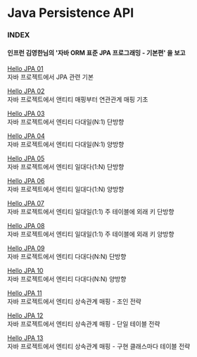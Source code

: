 # Java Persistence API

### INDEX

#### 인프런 김영한님의 '자바 ORM 표준 JPA 프로그래밍 - 기본편' 을 보고

[Hello JPA 01](https://github.com/oh29oh29/jpa-study/tree/master/hello-jpa-01)  
자바 프로젝트에서 JPA 관련 기본  

[Hello JPA 02](https://github.com/oh29oh29/jpa-study/tree/master/hello-jpa-02)  
자바 프로젝트에서 앤티티 매핑부터 연관관계 매핑 기초

[Hello JPA 03](https://github.com/oh29oh29/jpa-study/tree/master/hello-jpa-03)  
자바 프로젝트에서 엔티티 다대일(N:1) 단방향

[Hello JPA 04](https://github.com/oh29oh29/jpa-study/tree/master/hello-jpa-04)  
자바 프로젝트에서 엔티티 다대일(N:1) 양방향

[Hello JPA 05](https://github.com/oh29oh29/jpa-study/tree/master/hello-jpa-05)  
자바 프로젝트에서 엔티티 일대다(1:N) 단방향

[Hello JPA 06](https://github.com/oh29oh29/jpa-study/tree/master/hello-jpa-06)  
자바 프로젝트에서 엔티티 일대다(1:N) 양방향

[Hello JPA 07](https://github.com/oh29oh29/jpa-study/tree/master/hello-jpa-07)  
자바 프로젝트에서 엔티티 일대일(1:1) 주 테이블에 외래 키 단방향

[Hello JPA 08](https://github.com/oh29oh29/jpa-study/tree/master/hello-jpa-08)  
자바 프로젝트에서 엔티티 일대일(1:1) 주 테이블에 외래 키 양방향

[Hello JPA 09](https://github.com/oh29oh29/jpa-study/tree/master/hello-jpa-09)  
자바 프로젝트에서 엔티티 다대다(N:N) 단방향

[Hello JPA 10](https://github.com/oh29oh29/jpa-study/tree/master/hello-jpa-10)  
자바 프로젝트에서 엔티티 다대다(N:N) 양방향

[Hello JPA 11](https://github.com/oh29oh29/jpa-study/tree/master/hello-jpa-11)  
자바 프로젝트에서 엔티티 상속관계 매핑 - 조인 전략

[Hello JPA 12](https://github.com/oh29oh29/jpa-study/tree/master/hello-jpa-12)  
자바 프로젝트에서 엔티티 상속관계 매핑 - 단일 테이블 전략

[Hello JPA 13](https://github.com/oh29oh29/jpa-study/tree/master/hello-jpa-13)  
자바 프로젝트에서 엔티티 상속관계 매핑 - 구현 클래스마다 테이블 전략